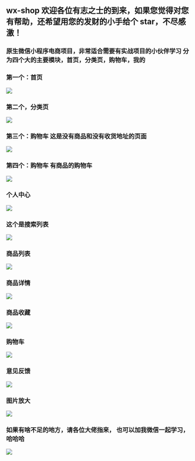 ## wx-shop 欢迎各位有志之士的到来，如果您觉得对您有帮助，还希望用您的发财的小手给个 star，不尽感激！

### 原生微信小程序电商项目，非常适合需要有实战项目的小伙伴学习 分为四个大的主要模块，首页，分类页，购物车，我的

### 第一个：首页

![](https://ae01.alicdn.com/kf/H43670bb8b59b43b8996ee9fd5b2223a3o.jpg)

### 第二个，分类页

![](https://ae01.alicdn.com/kf/He7d1c69193c5412fa6b7ceade193b94bN.jpg)

### 第三个：购物车 这是没有商品和没有收货地址的页面

![](https://ae01.alicdn.com/kf/Hf09a4b9ce004428fb63fefafbdb6a357H.jpg)

### 第四个：购物车 有商品的购物车

![](https://ae01.alicdn.com/kf/Hc30e979851b94fc48cbbfcb4bd62e2a8s.png)

### 个人中心

![](https://ae01.alicdn.com/kf/H30931747abed434d9ad17f8dc4f9461dc.jpg)

### 这个是搜索列表

![](https://ae01.alicdn.com/kf/Hfba9a12b69ed462e8e0ea12131004f65O.jpg)

### 商品列表

![](https://ae01.alicdn.com/kf/H034f0914cb0642e0951b2e4b1a73667er.jpg)

### 商品详情

![](https://ae01.alicdn.com/kf/Hcab501e3046a40dfbc0a8a612cf6992bl.jpg)

### 商品收藏

![](https://ae01.alicdn.com/kf/Hda6c9ce5fb814d3495682eb92c3b1a89g.jpg)

### 购物车

![](https://ae01.alicdn.com/kf/Hf5b71e67d6e044dfad0293e609c2066ci.jpg)

### 意见反馈

![](https://ae01.alicdn.com/kf/H6ed579fab930454394f04e61bbec7d9cg.jpg)

### 图片放大

![](https://ae01.alicdn.com/kf/H18b452b4f754419db103b71ee4b9d1cbU.jpgg)

### 如果有啥不足的地方，请各位大佬指来， 也可以加我微信一起学习，哈哈哈

![](https://ae01.alicdn.com/kf/H12dd462631794f48882ab0c7dbe459633.jpg)
